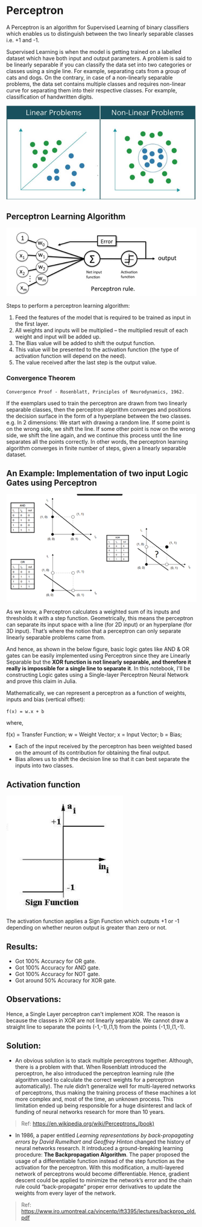 # Perceptron

A Perceptron is an algorithm for Supervised Learning of binary classifiers which enables us to distinguish between the two linearly separable classes i.e. +1 and -1.

Supervised Learning is when the model is getting trained on a labelled dataset which have both input and output parameters. A problem is said to be linearly separable if you can classify the data set into two categories or classes using a single line. For example, separating cats from a group of cats and dogs. On the contrary, in case of a non-linearly separable problems, the data set contains multiple classes and requires non-linear curve for separating them into their respective classes. For example, classification of handwritten digits.

![Linear&NonLinear](./Resources/Linear&NonLinear.png)

## Perceptron Learning Algorithm

![Algorithm](./Resources/Algorithm.png)

Steps to perform a perceptron learning algorithm:

1. Feed the features of the model that is required to be trained as input in the first layer.
2. All weights and inputs will be multiplied – the multiplied result of each weight and input will be added up.
3. The Bias value will be added to shift the output function.
4. This value will be presented to the activation function (the type of activation function will depend on the need).
5. The value received after the last step is the output value.

### Convergence Theorem
`Convergence Proof - Rosenblatt, Principles of Neurodynamics, 1962.`

If the exemplars used to train the perceptron are drawn from two linearly separable classes, then the perceptron algorithm converges and positions the decision surface in the form of a hyperplane between the two classes.
e.g. In 2 dimensions: We start with drawing a random line. If some point is on the wrong side, we shift the line. If some other point is now on the wrong side, we shift the line again, and we continue this process until the line separates all the points correctly. In other words, the perceptron learning algorithm converges in finite number of steps, given a linearly separable dataset. 

## An Example: Implementation of two input Logic Gates using Perceptron

![LogicGates](./Resources/LogicGates.png)

As we know, a Perceptron calculates a weighted sum of its inputs and thresholds it with a step function. Geometrically, this means the perceptron can separate its input space with a line (for 2D input) or an hyperplane (for 3D input). That’s where the notion that a perceptron can only separate linearly separable problems came from. 

And hence, as shown in the below figure, basic logic gates like AND & OR gates can be easily implemented using Perceptron since they are Linearly Separable but the **XOR function is not linearly separable, and therefore it really is impossible for a single line to separate it**. In this notebook, I'll be constructing Logic gates using a Single-layer Perceptron Neural Network and prove this claim in Julia.

Mathematically, we can represent a perceptron as a function of weights, inputs and bias (vertical offset):

`f(x) = w.x + b`

where,

f(x) = Transfer Function; 
w = Weight Vector; 
x = Input Vector; 
b = Bias; 

- Each of the input received by the perceptron has been weighted based on the amount of its contribution for obtaining the final output. 
- Bias allows us to shift the decision line so that it can best separate the inputs into two classes.

## Activation function

![Sign](./Resources/Sign.png)

The activation function applies a Sign Function which outputs +1 or -1 depending on whether neuron output is greater than zero or not.

## Results:
- Got 100% Accuracy for OR gate.
- Got 100% Accuracy for AND gate.
- Got 100% Accuracy for NOT gate.
- Got around 50% Accuracy for XOR gate. 

## Observations:
Hence, a Single Layer perceptron can't implement XOR. The reason is because the classes in XOR are not linearly separable. We cannot draw a straight line to separate the points (-1,-1),(1,1) from the points (-1,1),(1,-1).

## Solution:
- An obvious solution is to stack multiple perceptrons together. Although, there is a problem with that. When Rosenblatt introduced the perceptron, he also introduced the perceptron learning rule (the algorithm used to calculate the correct weights for a perceptron automatically). The rule didn’t generalize well for multi-layered networks of perceptrons, thus making the training process of these machines a lot more complex and, most of the time, an unknown process. This limitation ended up being responsible for a huge disinterest and lack of funding of neural networks research for more than 10 years.
> Ref: https://en.wikipedia.org/wiki/Perceptrons_(book)

- In 1986, a paper entitled *Learning representations by back-propagating errors by David Rumelhart and Geoffrey Hinton* changed the history of neural networks research. It introduced a ground-breaking learning procedure: **The Backpropagation Algorithm**. The paper proposed the usage of a differentiable function instead of the step function as the activation for the perceptron. With this modification, a multi-layered network of perceptrons would become differentiable. Hence, gradient descent could be applied to minimize the network’s error and the chain rule could “back-propagate” proper error derivatives to update the weights from every layer of the network.
>Ref: https://www.iro.umontreal.ca/vincentp/ift3395/lectures/backprop_old.pdf
